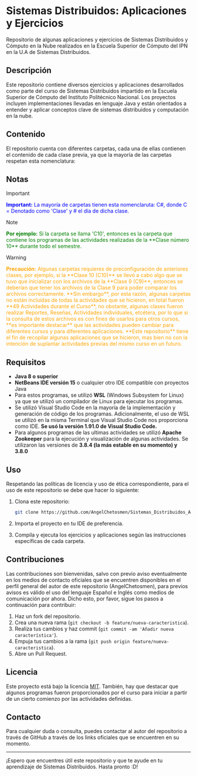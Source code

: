 # Sistemas Distribuidos: Aplicaciones y Ejercicios

Repositorio de algunas aplicaciones y ejercicios de Sistemas Distribuidos y Cómputo en la Nube realizados en la Escuela Superior de Cómputo del IPN en la U.A de Sistemas Distribuidos.

## Descripción

Este repositorio contiene diversos ejercicios y aplicaciones desarrollados como parte del curso de Sistemas Distribuidos impartido en la Escuela Superior de Cómputo del Instituto Politécnico Nacional. Los proyectos incluyen implementaciones llevadas en lenguaje Java y están orientados a entender y aplicar conceptos clave de sistemas distribuidos y computación en la nube.

## Contenido

El repositorio cuenta con diferentes carpetas, cada una de ellas contienen el contenido de cada clase previa, ya que la mayoría de las carpetas respetan esta nomenclatura: 

## Notas

> [!IMPORTANT]
<p style="color: blue;">
<strong>Important:</strong> La mayoría de carpetas tienen esta nomenclaruta: C#, donde C = Denotado como 'Clase' y # el día de dicha clase.
</p>

> [!NOTE]
<p style="color: green;">
<strong>Por ejemplo:</strong> Si la carpeta se llama 'C10', entonces es la carpeta que contiene los programas de las actividades realizadas de la **Clase número 10** durante todo el semestre.
</p>

> [!WARNING]
<p style="color: orange;">
<strong>Precaución:</strong> Algunas carpetas requieres de preconfiguración de anteriores clases, por ejemplo, si la **Clase 10 (C10)** se llevó a cabo algo que se tuvo que inicializar con los archivos de la **Clase 9 (C9)**, entonces se deberían que tener los archivos de la Clase 9 para poder comparar los archivos correctamente. **Sin embargo**, por esta razón,  algunas carpetas  no están incluidas de todas la actividades que se hicieron, en total fueron **49 Actividades durante el Curso**, no obstante, algunas clases fueron realizar Reportes, Reseñas, Actividades individuales, etcétera, por lo que si la consulta de estos archivos es con fines de usarlos para otros cursos, **es importante destacar** que las actividades pueden cambiar para diferentes cursos y para diferentes aplicaciones. **Este repositorio** tiene el fin de recopilar algunas aplicaciones que se hicieron, mas bien no con la intención de suplantar actividades previas del mismo curso en un futuro.
</p>

## Requisitos

- **Java 8 o superior**
- **NetBeans IDE versión 15** o cualquier otro IDE compatible con proyectos Java
- Para estos programas, se utilizó **WSL** (Windows Subsystem for Linux) ya que se utilizó un compilador de Linux para ejecutar los programas. 
- Se utilizó Visual Studio Code en la mayoría de la implementación y generación de código de los programas. Adicionalmente, el uso de WSL se utilizó en la misma Terminal que Visual Studio Code nos proporciona como IDE. **Se usó la versión 1.91.0 de Visual Studio Code.**  
- Para algunos programas de las ultimas actividades se utilizó **Apache Zookeeper** para la ejecución y visualización de algunas actividades. Se utilizaron las versiones de **3.8.4 (la más estable en su momento) y 3.8.0**

## Uso

Respetando las políticas de licencia y uso de ética correspondiente, para el uso de este repositorio se debe que hacer lo siguiente: 

1. Clona este repositorio:
    ```bash
    git clone https://github.com/AngelChetosmen/Sistemas_Distribuidos_Aplicaciones_y_Ejercicios.git
    ```
2. Importa el proyecto en tu IDE de preferencia.

3. Compila y ejecuta los ejercicios y aplicaciones según las instrucciones específicas de cada carpeta.

## Contribuciones

Las contribuciones son bienvenidas, salvo con previo aviso eventualmente en los medios de contacto oficiales que se encuentren disponibles en el perfil general del autor de este repositorio (AngelChetosmen), para previos avisos es válido el uso del lenguaje Español e Inglés como medios de comunicación por ahora. Dicho esto, por favor, sigue los pasos a continuación para contribuir:

1. Haz un fork del repositorio.
2. Crea una nueva rama (`git checkout -b feature/nueva-caracteristica`).
3. Realiza tus cambios y haz commit (`git commit -am 'Añadir nueva característica'`).
4. Empuja tus cambios a la rama (`git push origin feature/nueva-caracteristica`).
5. Abre un Pull Request.

## Licencia

Este proyecto está bajo la licencia [MIT](LICENSE). También, hay que destacar que algunos programas fueron proporcionados por el curso para iniciar a partir de un cierto comienzo por las actividades definidas. 

## Contacto

Para cualquier duda o consulta, puedes contactar al autor del repositorio a través de GitHub a través de los links oficiales que se encuentren en su momento.

---

¡Espero que encuentres útil este repositorio y que te ayude en tu aprendizaje de Sistemas Distribuidos. Hasta pronto :D!
